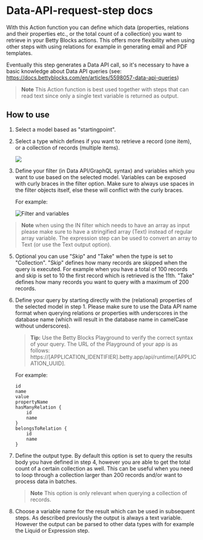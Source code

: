 # Data-API-request-step docs

With this Action function you can define which data (properties, relations and their properties etc., or the total count of a collection) you want to retrieve in your Betty Blocks actions. This offers more flexibility when using other steps with using relations for example in generating email and PDF templates.

Eventually this step generates a Data API call, so it's necessary to have a basic knowledge about Data API queries (see: https://docs.bettyblocks.com/en/articles/5598057-data-api-queries)

> **Note**
> This Action function is best used together with steps that can read text since only a single text variable is returned as output.

## How to use

1.  Select a model based as "startingpoint".

2.  Select a type which defines if you want to retrieve a record (one item), or a collection of records (multiple items).

    ![](https://raw.githubusercontent.com/Betty-Services/Data-API-request-step/main/images/type.png)

3.  Define your filter (in Data API/GraphQL syntax) and variables which you want to use based on the selected model. Variables can be exposed with curly braces in the filter option. Make sure to always use spaces in the filter objects itself, else these will conflict with the curly braces.

    For example:

    ![Filter and variables](https://raw.githubusercontent.com/Betty-Services/Data-API-request-step/main/images/filter_variables.png)

> **Note**
> when using the IN filter which needs to have an array as input please make sure to have a stringified array (Text) instead of regular array variable. The expression step can be used to convert an array to Text (or use the Text output option).

5. Optional you can use "Skip" and "Take" when the type is set to "Collection". "Skip" defines how many records are skipped when the query is executed. For example when you have a total of 100 records and skip is set to 10 the first record which is retrieved is the 11th. "Take" defines how many records you want to query with a maximum of 200 records.
6.  Define your query by starting directly with the (relational) properties of the selected model in step 1. Please make sure to use the Data API name format when querying relations or properties with underscores in the database name (which will result in the database name in camelCase without underscores).

    > **Tip:** Use the Betty Blocks Playground to verify the correct syntax of your query. The URL of the Playground of your app is as follows: https://[APPLICATION_IDENTIFIER].betty.app/api/runtime/[APPLICATION_UUID].

    For example:

        id
        name
        value
        propertyName
        hasManyRelation {
            id
            name
        }
        belongsToRelation {
            id
            name
        }

7.  Define the output type. By default this option is set to query the results body you have defined in step 4, however you are able to get the total count of a certain collection as well. This can be useful when you need to loop through a collection larger than 200 records and/or want to process data in batches.

    > **Note**
    > This option is only relevant when querying a collection of records.


8.  Choose a variable name for the result which can be used in subsequent steps. As described previously the output is always a text variable. However the output can be parsed to other data types with for example the Liquid or Expression step.
